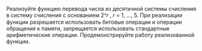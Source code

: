Реализуйте функцию перевода числа из десятичной системы счисления в систему
счисления с основанием 2^𝑟 , 𝑟 = 1, ..., 5. При реализации функции разрешается
использовать битовые операции и операции обращения к памяти, запрещается
использовать стандартные арифметические операции. Продемонстрируйте работу
реализованной функции.